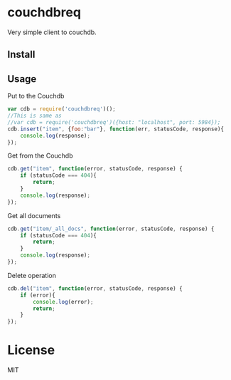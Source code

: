 # couchdbreq
Very simple client to couchdb.

## Install

## Usage

Put to the Couchdb
```javascript
var cdb = require('couchdbreq')();
//This is same as
//var cdb = require('couchdbreq')({host: "localhost", port: 5984});
cdb.insert("item", {foo:"bar"}, function(err, statusCode, response){
    console.log(response);
});
```

Get from the Couchdb
```javascript 
cdb.get("item", function(error, statusCode, response) {
    if (statusCode === 404){
        return;
    }
    console.log(response);
});
```

Get all documents
```javascript
cdb.get("item/_all_docs", function(error, statusCode, response) {
    if (statusCode === 404){
        return;
    }
    console.log(response);
});
```

Delete operation
```javascript 
cdb.del("item", function(error, statusCode, response) {
    if (error){
        console.log(error);
        return;
    }
});
```


# License
MIT

